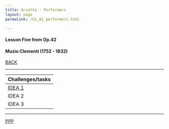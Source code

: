 ```yaml
---
title: Arietta - Performers
layout: page
permalink: /G1_A1_performers.html

---
```



#### Lesson Five from Op.42

#### Muzio Clementi (1752 - 1832)

[BACK](G1_A1)

***


| Challenges/tasks | 
| ------------ | 
| [IDEA 1](G1_A1_performers_idea_1.html)       |
| IDEA 2       |
| IDEA 3       |

***



[PPP](https://itunes.apple.com/gb/app/abrsm-piano-practice-partner/id891238739?mt=8>)



